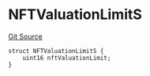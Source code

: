 # NFTValuationLimitS
[Git Source](https://github.com/thrackle-io/tron/blob/5d067d497731c6b73733c2217dfac1db063f1640/src/client/token/handler/diamond/RuleStorage.sol)


```solidity
struct NFTValuationLimitS {
    uint16 nftValuationLimit;
}
```

